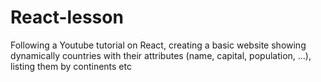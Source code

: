 # React-lesson
Following a Youtube tutorial on React, creating a basic website showing dynamically countries with their attributes (name, capital, population, ...), listing them by continents etc
